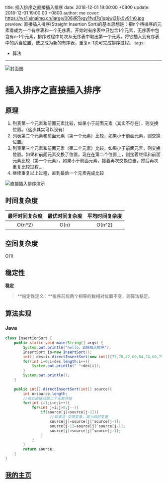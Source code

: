 title: 插入排序之直接插入排序
date: 2018-12-01 19:00:00 +0800
update: 2018-12-01 19:00:00 +0800
author: me
cover: https://ws1.sinaimg.cn/large/006jIRTegy1fyd7q1qpjwj31jk0v91h0.jpg
preview:  直接插入排序(Straight Insertion Sort)的基本思想是：把n个待排序的元素看成为一个有序表和一个无序表。开始时有序表中只包含1个元素，无序表中包含有n-1个元素，排序过程中每次从无序表中取出第一个元素，将它插入到有序表中的适当位置，使之成为新的有序表，重复n-1次可完成排序过程。
tags:

  - 算法

---

![封面图](https://ws1.sinaimg.cn/large/006jIRTegy1fyd7q1qpjwj31jk0v91h0.jpg)

# 插入排序之直接插入排序

## 原理

1. 列表第一个元素和前面元素比较，如果小于前面元素（其实不存在），则交换位置。（这步其实可以没有）
2. 列表第二个元素和前面元素（第一个元素）比较，如果小于前面元素，则交换位置。
3. 列表第三个元素和前面元素（第二个元素）比较，如果小于前面元素，则交换位置。如果和前面元素交换了位置，现在在第二个位置上，则接着继续和前面元素比较（第一个元素），如果小于前面元素，接着再次交换位置，然后再次重复比较过程....
4. 继续重复以上过程，直到最后一个元素完成比较

![直接插入排序演示](https://ws1.sinaimg.cn/large/006jIRTegy1fyd7rh2ouqg30l70emk0v.gif)



## 时间复杂度

| 最坏时间复杂度 | 最优时间复杂度 | 平均时间复杂度 |
| :------------: | :------------: | :------------: |
|     O(n^2)     |      O(n)      |     O(n^2)     |

## 空间复杂度

O(1)

## 稳定性

**稳定**

> **稳定性定义：**排序前后两个相等的数相对位置不变，则算法稳定。

## 算法实现

### Java

```java
class InsertionSort {
	public static void main(String[] args) {
		System.out.println("hello，直接插入排序");
		InsertSort is=new InsertSort();
		int[] des=is.directInsertSort(new int[]{72,78,42,60,84,74,60,79,72,52});
		for(int i=0;i<des.length;i++){
			System.out.println(" "+des[i]);
		}
		System.out.println();
	}
	
	public int[] directInsertSort(int[] source){
		int n=source.length;
		//可以直接从第二个元素开始
		for(int i=1;i<n;i++){
			for(int j=i;j>0;j--){
				if(source[j]<source[j-1]){
					//异或法 交换变量，减少临时变量
					source[j]=source[j]^source[j-1];
					source[j-1]=source[j]^source[j-1];
					source[j]=source[j]^source[j-1];
				}
			}
		}
		return source;
	}
}
```

## [我的主页](https://suveng.github.io/blog/)